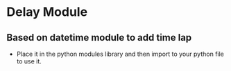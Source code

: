# Delay Module
## Based on datetime module to add time lap
- Place it in the python modules library and then import to your python file to use it.
